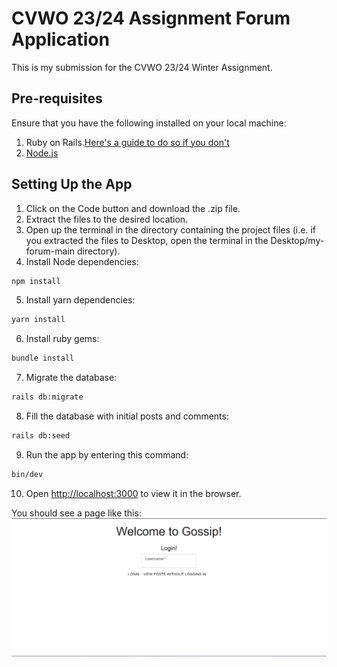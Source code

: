 # CVWO 23/24 Assignment Forum Application

This is my submission for the CVWO 23/24 Winter Assignment.

## Pre-requisites

Ensure that you have the following installed on your local machine:
1. Ruby on Rails.[Here's a guide to do so if you don't](https://gorails.com/setup/windows/11)
2. [Node.js](https://nodejs.org/en/download)
   
## Setting Up the App

1. Click on the Code button and download the .zip file.
2. Extract the files to the desired location.
3. Open up the terminal in the directory containing the project files (i.e. if you extracted the files to Desktop, open the terminal in the Desktop/my-forum-main directory).
4. Install Node dependencies:
```bash
npm install
```
5. Install yarn dependencies:
```bash
yarn install
```
6. Install ruby gems:
```bash
bundle install
```
7. Migrate the database:
```bash
rails db:migrate
```
8. Fill the database with initial posts and comments:
```bash
rails db:seed
```
9. Run the app by entering this command:
```bash
bin/dev
```
10. Open [http://localhost:3000](http://localhost:3000) to view it in the browser.

You should see a page like this:
![Home Page](public/HomePage.png)
   

